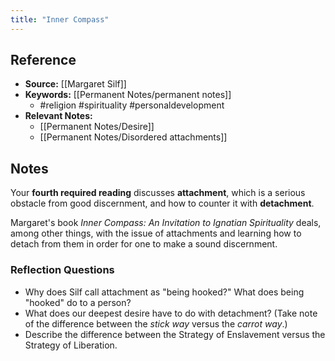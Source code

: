 ```yaml
---
title: "Inner Compass"
---
```

## Reference
- **Source:** [[Margaret Silf]]
- **Keywords:** [[Permanent Notes/permanent notes]]
	- #religion #spirituality #personaldevelopment 
- **Relevant Notes:** 
	- [[Permanent Notes/Desire]]
	- [[Permanent Notes/Disordered attachments]]

## Notes
Your **fourth required reading** discusses **attachment**, which is a serious obstacle from good discernment, and how to counter it with **detachment**.

Margaret's book _Inner Compass: An Invitation to Ignatian Spirituality_ deals, among other things, with the issue of attachments and learning how to detach from them in order for one to make a sound discernment.

### Reflection Questions
-   Why does Silf call attachment as "being hooked?" What does being "hooked" do to a person?
-   What does our deepest desire have to do with detachment? (Take note of the difference between the _stick way_ versus the _carrot way_.)
-   Describe the difference between the Strategy of Enslavement versus the Strategy of Liberation.